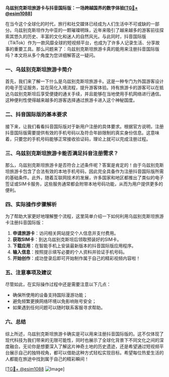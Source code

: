 **乌兹别克斯坦旅游卡与抖音国际版：一场跨越国界的数字体验[[TG💪+ @esim1088](https://t.me/s/esim1088)]**

在当今这个全球化的时代，旅行和社交媒体已经成为人们生活中不可或缺的一部分。乌兹别克斯坦作为中亚的一颗璀璨明珠，近年来吸引了越来越多的游客前往探索其悠久的历史、丰富的文化和迷人的自然风光。与此同时，抖音国际版（TikTok）作为一款风靡全球的短视频平台，也成为了许多人记录生活、分享故事的重要工具。那么问题来了：乌兹别克斯坦旅游卡真的能用来注册抖音国际版吗？本文将从多个角度为您详细解答这一疑问。

### 一、乌兹别克斯坦旅游卡简介

首先，我们来了解一下什么是乌兹别克斯坦旅游卡。这是一种专门为外国游客设计的电子签证服务，旨在简化入境流程，提升游客体验。持有旅游卡的游客可以在抵达乌兹别克斯坦后享受便捷的通关手续，并且能够在当地使用手机网络进行通信。这种便利性使得越来越多的游客选择通过旅游卡进入这个神秘国度。

### 二、抖音国际版的基本要求

接下来，让我们看看抖音国际版对于新用户注册的具体要求。根据官方说明，注册抖音国际版需要提供有效的手机号码以及符合年龄限制的真实身份信息。这意味着，只要您的手机号码能够正常接收验证码，理论上就可以完成注册过程。

### 三、乌兹别克斯坦旅游卡能否满足抖音注册需求？

那么，乌兹别克斯坦旅游卡是否符合上述条件呢？答案是肯定的！由于乌兹别克斯坦旅游卡包含了合法有效的本地手机号码，因此完全具备作为注册抖音国际版所需的基础条件。此外，随着互联网技术的发展，许多国家和地区都推出了类似的电子签证或SIM卡服务，这些服务通常都会附带本地号码功能，从而为用户提供更多的便利。

### 四、实际操作步骤解析

为了帮助大家更好地理解整个流程，这里简单介绍一下如何利用乌兹别克斯坦旅游卡注册抖音国际版：

1. **申请旅游卡**：访问相关网站提交个人信息并支付费用。
2. **获取SIM卡**：到达乌兹别克斯坦后领取预装好的SIM卡。
3. **下载应用**：在智能手机上安装最新版本的抖音国际版应用程序。
4. **输入信息**：按照提示填写必要的个人资料并验证手机号码。
5. **开始创作**：成功登录后即可开始制作属于自己的精彩视频内容啦！

### 五、注意事项及建议

尽管如此，在实际操作过程中还是需要注意以下几点：
- 确保所使用的设备支持国际漫游功能；
- 避免频繁更换网络环境以免影响账号安全；
- 如果遇到任何问题可以随时联系客服寻求帮助。

### 六、总结

综上所述，乌兹别克斯坦旅游卡确实是可以用来注册抖音国际版的。这不仅体现了现代科技为我们带来的无限可能性，同时也展示了全球化背景下不同文化之间的深度融合。无论你是想要深入了解这片神奇土地的历史遗迹，还是希望通过短视频平台展示自己的独特视角，都可以借助这种方式轻松实现目标。希望每位热爱生活的人都能在旅途中找到属于自己的精彩瞬间！

[[TG💪+ @esim1088](https://t.me/s/esim1088) ![Image](https://i.postimg.cc/4NQfJmqS/Snipaste-2025-05-13-00-14-12.png)]